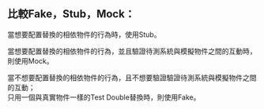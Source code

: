 ## 比較Fake，Stub，Mock：

當想要配置替換的相依物件的行為時，使用Stub。 

當想要配置替換的相依物件的行為，並且驗證待測系統與模擬物件之間的互動時，則使用Mock。 

當不想要配置替換的相依物件的行為，且不想要驗證驗證待測系統與模擬物件之間的互動；\
只用一個與真實物件一樣的Test Double替換時，則使用Fake。